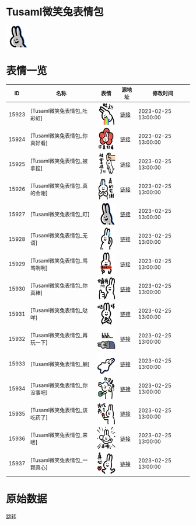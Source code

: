 # Tusaml微笑兔表情包

<img src="./cover.png" height="60" alt="cover" />

# 表情一览

|ID|名称|表情|源地址|修改时间|
|----|----|----|----|----|
|15923|[Tusaml微笑兔表情包_吐彩虹]|<img src="./pic/015923_%5BTusaml微笑兔表情包_吐彩虹%5D.png" height="60" alt="吐彩虹"/>|[链接](https://i0.hdslb.com/bfs/garb/4c754bb15106a41116da9ef784f9a51ff3b497d2.png)|2023-02-25 13:00:00|
|15924|[Tusaml微笑兔表情包_你真好看]|<img src="./pic/015924_%5BTusaml微笑兔表情包_你真好看%5D.png" height="60" alt="你真好看"/>|[链接](https://i0.hdslb.com/bfs/garb/642966b16689d112ad40f953a12b1df4415e3cbb.png)|2023-02-25 13:00:00|
|15925|[Tusaml微笑兔表情包_被拿捏]|<img src="./pic/015925_%5BTusaml微笑兔表情包_被拿捏%5D.png" height="60" alt="被拿捏"/>|[链接](https://i0.hdslb.com/bfs/garb/40598ebd895456a51d47d0b342726b78a809a8ef.png)|2023-02-25 13:00:00|
|15926|[Tusaml微笑兔表情包_真的会谢]|<img src="./pic/015926_%5BTusaml微笑兔表情包_真的会谢%5D.png" height="60" alt="真的会谢"/>|[链接](https://i0.hdslb.com/bfs/garb/2ed0a7648446e693d453b56eda0b40033b42751e.png)|2023-02-25 13:00:00|
|15927|[Tusaml微笑兔表情包_盯]|<img src="./pic/015927_%5BTusaml微笑兔表情包_盯%5D.png" height="60" alt="盯"/>|[链接](https://i0.hdslb.com/bfs/garb/eff5343436c8ba4fa1c6f7190f4287a1e9e5518a.png)|2023-02-25 13:00:00|
|15928|[Tusaml微笑兔表情包_无语]|<img src="./pic/015928_%5BTusaml微笑兔表情包_无语%5D.png" height="60" alt="无语"/>|[链接](https://i0.hdslb.com/bfs/garb/efaaf8ac94c0e24147c6a69ba4a9f53c5861b002.png)|2023-02-25 13:00:00|
|15929|[Tusaml微笑兔表情包_骂骂咧咧]|<img src="./pic/015929_%5BTusaml微笑兔表情包_骂骂咧咧%5D.png" height="60" alt="骂骂咧咧"/>|[链接](https://i0.hdslb.com/bfs/garb/635280c1755594a87cacc4baa2ad83bdae3484ac.png)|2023-02-25 13:00:00|
|15930|[Tusaml微笑兔表情包_你真棒]|<img src="./pic/015930_%5BTusaml微笑兔表情包_你真棒%5D.png" height="60" alt="你真棒"/>|[链接](https://i0.hdslb.com/bfs/garb/eb7e401c068e14770a79a2d61600d8906e6d5644.png)|2023-02-25 13:00:00|
|15931|[Tusaml微笑兔表情包_哒咩]|<img src="./pic/015931_%5BTusaml微笑兔表情包_哒咩%5D.png" height="60" alt="哒咩"/>|[链接](https://i0.hdslb.com/bfs/garb/fc8f0aa507f6aa523469140cbcd489fb3d114107.png)|2023-02-25 13:00:00|
|15932|[Tusaml微笑兔表情包_再玩一下]|<img src="./pic/015932_%5BTusaml微笑兔表情包_再玩一下%5D.png" height="60" alt="再玩一下"/>|[链接](https://i0.hdslb.com/bfs/garb/76ce3ba91f4fbd370b67df7bf2bbaecb5a4a376d.png)|2023-02-25 13:00:00|
|15933|[Tusaml微笑兔表情包_躺]|<img src="./pic/015933_%5BTusaml微笑兔表情包_躺%5D.png" height="60" alt="躺"/>|[链接](https://i0.hdslb.com/bfs/garb/47eca6284f562584f12703b9d29c8680b4c5ce88.png)|2023-02-25 13:00:00|
|15934|[Tusaml微笑兔表情包_你没事吧]|<img src="./pic/015934_%5BTusaml微笑兔表情包_你没事吧%5D.png" height="60" alt="你没事吧"/>|[链接](https://i0.hdslb.com/bfs/garb/180fdadb48c6649cd3bec35357a1503fdfc6ba62.png)|2023-02-25 13:00:00|
|15935|[Tusaml微笑兔表情包_该吃药了]|<img src="./pic/015935_%5BTusaml微笑兔表情包_该吃药了%5D.png" height="60" alt="该吃药了"/>|[链接](https://i0.hdslb.com/bfs/garb/f55d162a674592e099c545e2972db97ae9d12e7d.png)|2023-02-25 13:00:00|
|15936|[Tusaml微笑兔表情包_来喽]|<img src="./pic/015936_%5BTusaml微笑兔表情包_来喽%5D.png" height="60" alt="来喽"/>|[链接](https://i0.hdslb.com/bfs/garb/694c2bc48a91b307948f37b65d7856e9c37b54e3.png)|2023-02-25 13:00:00|
|15937|[Tusaml微笑兔表情包_一颗真心]|<img src="./pic/015937_%5BTusaml微笑兔表情包_一颗真心%5D.png" height="60" alt="一颗真心"/>|[链接](https://i0.hdslb.com/bfs/garb/4c3d798e126638b5db5228ae718bc2bcedacfa00.png)|2023-02-25 13:00:00|

# 原始数据

[跳转](./raw.json)

